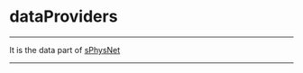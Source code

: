 # dataProviders

---------------------

It is the data part of [sPhysNet](https://github.com/SongXia-NYU/sPhysNet)

---------------------
